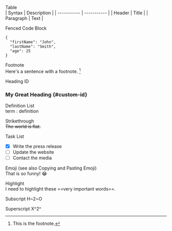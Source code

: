 Table 	
| Syntax | Description |
| ----------- | ----------- |
| Header | Title |
| Paragraph | Text |

Fenced Code Block 	
```
{
  "firstName": "John",
  "lastName": "Smith",
  "age": 25
}
```

Footnote 	
Here's a sentence with a footnote. [^1]
[^1]: This is the footnote.

Heading ID 
### My Great Heading {#custom-id}

Definition List 	
term
: definition

Strikethrough 	
~~The world is flat.~~

Task List
- [x] Write the press release
- [ ] Update the website
- [ ] Contact the media

Emoji
(see also Copying and Pasting Emoji) 	
That is so funny! :joy:

Highlight 	
I need to highlight these ==very important words==.

Subscript 	H~2~O

Superscript 	X^2^ 
